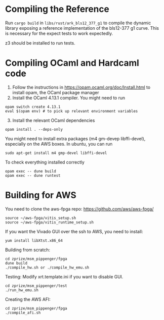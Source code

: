 # Compiling the Reference

Run `cargo build` in `libs/rust/ark_bls12_377_g1` to compile the dynamic library
exposing a reference implementation of the bls12-377 g1 curve. This is
necessary for the expect tests to work expectedly.

z3 should be installed to run tests.

# Compiling OCaml and Hardcaml code

1. Follow the instructions in https://opam.ocaml.org/doc/Install.html to install
opam, the OCaml package manager
2. Install the OCaml 4.13.1 compiler. You might need to run
```
opam switch create 4.13.1
eval $(opam env) # to pick up relevant environment variables
```
3. Install the relevant OCaml dependencies
```
opam install . --deps-only
```
You might need to install extra packages (m4 gm-devep libffi-devel), especially on the AWS boxes. In ubuntu, you can run
```
sudo apt-get install m4 gmp-devel libffi-devel
```



To check everything installed correctly
```
opam exec -- dune build
opam exec -- dune runtest
```


# Building for AWS

You need to clone the aws-fpga repo: https://github.com/aws/aws-fpga/

```
source ~/aws-fpga/vitis_setup.sh
source ~/aws-fpga/vitis_runtime_setup.sh
```

If you want the Vivado GUI over the ssh to AWS, you need to install:
```
yum install libXtst.x86_64
```

Building from scratch:
```
cd zprize/msm_pippenger/fpga
dune build
./compile_hw.sh or ./compile_hw_emu.sh
```

Testing:
Modify xrt.template.ini if you want to disable GUI.
```
cd zprize/msm_pippenger/test
./run_hw_emu.sh
```

Creating the AWS AFI:
```
cd zprize/msm_pippenger/fpga
./compile_afi.sh
```
